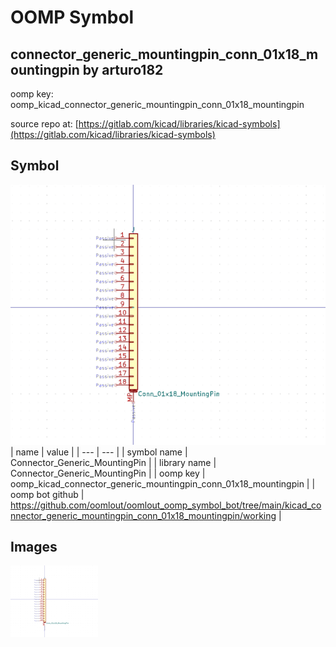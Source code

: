 # OOMP Symbol  
## connector_generic_mountingpin_conn_01x18_mountingpin  by arturo182  
  
oomp key: oomp_kicad_connector_generic_mountingpin_conn_01x18_mountingpin  
  
source repo at: [https://gitlab.com/kicad/libraries/kicad-symbols](https://gitlab.com/kicad/libraries/kicad-symbols)  
## Symbol  
  
[![working.png](working_600.png)](working.png)  
| name | value | 
| --- | --- | 
| symbol name | Connector_Generic_MountingPin | 
| library name | Connector_Generic_MountingPin | 
| oomp key | oomp_kicad_connector_generic_mountingpin_conn_01x18_mountingpin | 
| oomp bot github | https://github.com/oomlout/oomlout_oomp_symbol_bot/tree/main/kicad_connector_generic_mountingpin_conn_01x18_mountingpin/working | 
## Images  
  
[![working.png](working_140.png)](working.png)  
